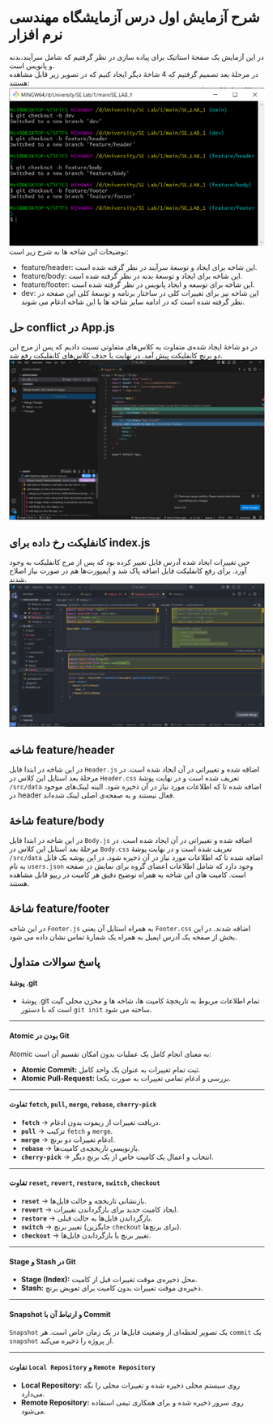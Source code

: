 # شرح آزمایش اول درس آزمایشگاه مهندسی نرم افزار

در این آزمایش یک صفحۀ استاتیک برای پیاده سازی در نظر گرفتیم که شامل
سرآیند،بدنه و پانویس است.  
در مرحلۀ بعد تصمیم گرفتیم که 4 شاخۀ دیگر ایجاد کنیم که در تصویر زیر قابل مشاهده هستند:  
![شاخه های ریپازیتوری](./images/1.png)  
توضیحات این شاخه ها به شرح زیر است:

- feature/header: این شاخه برای ایجاد و توسعۀ سرآیند در نظر گرفته شده است.
- feature/body: این شاخه برای ایجاد و توسعۀ بدنه در نظر گرفته شده است.
- feature/footer: این شاخه برای توسعه و ایجاد پانویس در نظر گرفته شده است.
- dev: این شاخه نیز برای تغییرات کلی در ساختار برنامه و توسعۀ کلی این صفحه در نظر گرفته شده است که در ادامه سایر شاخه ها با این شاخه ادغام می شوند.

## حل conflict در App.js

در دو شاخۀ ایجاد شده‌ی متفاوت به <App/> کلاس‌های متفاوتی نسبت دادیم که پس از مرج این دو برنچ کانفلیکت پیش آمد.
در نهایت با حذف کلاس‌های کانفلیکت رفع شد.
![کانفلیکت در App.js](./images/2-conflict.png)

## کانفلیکت رخ داده برای index.js

حین تغییرات ایجاد شده آدرس فایل تغییر کرده بود که پس از مرج کانفلیکت به وجود آورد.
برای رفع کانفلیکت فایل اضافه پاک شد و ایمپورت‌ها هم در صورت نیاز اصلاح شدند.
![کانفلیکت در index.js](./images/3-conflict.png)

## شاخه feature/header

در این شاخه در ابتدا فایل `Header.js` اضافه شده و تغییراتی در آن ایجاد شده است. در مرحلۀ بعد استایل این کلاس در `Header.css` تعریف شده است و در نهایت پوشۀ `/src/data` اضافه شده تا که اطلاعات مورد نیاز در آن ذخیره شود.
البته لینک‌های موجود در header فعال نیستند و به صفحه‌ی اصلی لینک شده‌اند.

## شاخۀ feature/body

در این شاخه در ابتدا فایل `Body.js` اضافه شده و تغییراتی در آن ایجاد شده است. در مرحلۀ بعد استایل این کلاس در `Body.css` تعریف شده است و در نهایت پوشۀ `/src/data` اضافه شده تا که اطلاعات مورد نیاز در آن ذخیره شود. در این پوشه یک فایل به نام `users.json` وجود دارد که شامل اطلاعات اعضای گروه برای نمایش در صفحه است. کامیت های این شاخه به همراه توضیح دقیق هر کامیت در ریپو قابل مشاهده هستند.

## شاخۀ feature/footer

در این شاخه `Footer.js` به همراه استایل آن یعنی `Footer.css` اضافه شدند. در این بخش از صفحه یک آدرس ایمیل به همراه یک شمارۀ تماس نشان داده می شود.

## پاسخ سوالات متداول

#### پوشۀ .git

- پوشۀ .git تمام اطلاعات مربوط به تاریخچۀ کامیت ها، شاخه ها و مخزن محلی گیت است که با دستور `git init` ساخته می شود.

---

#### Atomic بودن در Git

Atomic به معنای انجام کامل یک عملیات بدون امکان تقسیم آن است:

- **Atomic Commit:** ثبت تمام تغییرات به عنوان یک واحد کامل.
- **Atomic Pull-Request:** بررسی و ادغام تمامی تغییرات به صورت یکجا.

---

#### تفاوت `fetch`, `pull`, `merge`, `rebase`, `cherry-pick`

- **`fetch`** → دریافت تغییرات از ریموت بدون ادغام.
- **`pull`** → ترکیب `fetch` و `merge`.
- **`merge`** → ادغام تغییرات دو برنچ.
- **`rebase`** → بازنویسی تاریخچه‌ی کامیت‌ها.
- **`cherry-pick`** → انتخاب و اعمال یک کامیت خاص از یک برنچ دیگر.

---

#### تفاوت `reset`, `revert`, `restore`, `switch`, `checkout`

- **`reset`** → بازنشانی تاریخچه و حالت فایل‌ها.
- **`revert`** → ایجاد کامیت جدید برای بازگرداندن تغییرات.
- **`restore`** → بازگرداندن فایل‌ها به حالت قبلی.
- **`switch`** → تغییر برنچ (جایگزین `checkout` برای برنچ‌ها).
- **`checkout`** → تغییر برنچ یا بازگرداندن فایل‌ها.

---

#### Stage و Stash در Git

- **Stage (Index):** محل ذخیره‌ی موقت تغییرات قبل از کامیت.
- **Stash:** ذخیره‌ی موقت تغییرات بدون کامیت برای تعویض برنچ.

---

#### Snapshot و ارتباط آن با Commit

`Snapshot` یک تصویر لحظه‌ای از وضعیت فایل‌ها در یک زمان خاص است. هر `commit` یک `snapshot` از پروژه را ذخیره می‌کند.

---

#### تفاوت `Local Repository` و `Remote Repository`

- **Local Repository:** روی سیستم محلی ذخیره شده و تغییرات محلی را نگه می‌دارد.
- **Remote Repository:** روی سرور ذخیره شده و برای همکاری تیمی استفاده می‌شود.
